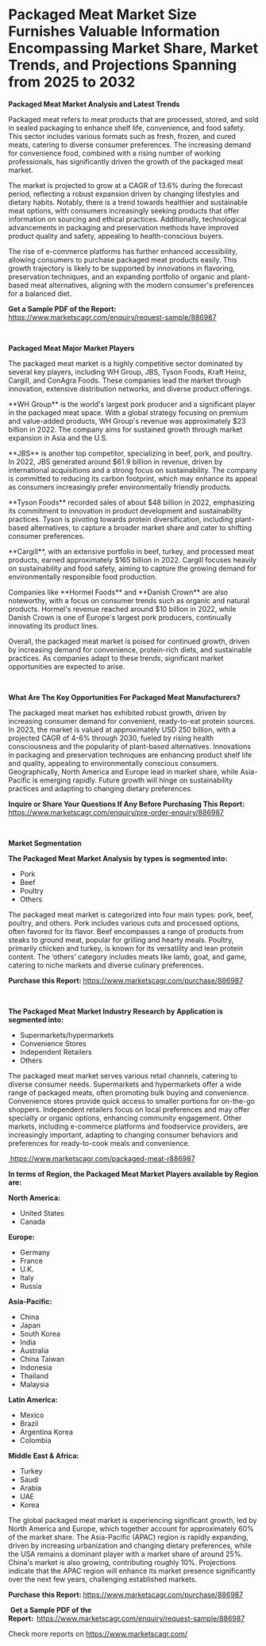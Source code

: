 <p><h1>Packaged Meat Market Size Furnishes Valuable Information Encompassing Market Share, Market Trends, and Projections Spanning from 2025 to 2032</h1></p><p><strong>Packaged Meat Market Analysis and Latest Trends</strong></p>
<p><p>Packaged meat refers to meat products that are processed, stored, and sold in sealed packaging to enhance shelf life, convenience, and food safety. This sector includes various formats such as fresh, frozen, and cured meats, catering to diverse consumer preferences. The increasing demand for convenience food, combined with a rising number of working professionals, has significantly driven the growth of the packaged meat market.</p><p>The market is projected to grow at a CAGR of 13.6% during the forecast period, reflecting a robust expansion driven by changing lifestyles and dietary habits. Notably, there is a trend towards healthier and sustainable meat options, with consumers increasingly seeking products that offer information on sourcing and ethical practices. Additionally, technological advancements in packaging and preservation methods have improved product quality and safety, appealing to health-conscious buyers.</p><p>The rise of e-commerce platforms has further enhanced accessibility, allowing consumers to purchase packaged meat products easily. This growth trajectory is likely to be supported by innovations in flavoring, preservation techniques, and an expanding portfolio of organic and plant-based meat alternatives, aligning with the modern consumer's preferences for a balanced diet.</p></p>
<p><strong>Get a Sample PDF of the Report:&nbsp;</strong> <a href="https://www.marketscagr.com/enquiry/request-sample/886987?utm_campaign=3095&utm_medium=2&utm_source=Github&utm_content=ia&utm_term=07042025&utm_id=packaged-meat">https://www.marketscagr.com/enquiry/request-sample/886987</a></p>
<p>&nbsp;</p>
<p><strong>Packaged Meat Major Market Players</strong></p>
<p><p>The packaged meat market is a highly competitive sector dominated by several key players, including WH Group, JBS, Tyson Foods, Kraft Heinz, Cargill, and ConAgra Foods. These companies lead the market through innovation, extensive distribution networks, and diverse product offerings.</p><p>**WH Group** is the world's largest pork producer and a significant player in the packaged meat space. With a global strategy focusing on premium and value-added products, WH Group's revenue was approximately $23 billion in 2022. The company aims for sustained growth through market expansion in Asia and the U.S.</p><p>**JBS** is another top competitor, specializing in beef, pork, and poultry. In 2022, JBS generated around $61.9 billion in revenue, driven by international acquisitions and a strong focus on sustainability. The company is committed to reducing its carbon footprint, which may enhance its appeal as consumers increasingly prefer environmentally friendly products.</p><p>**Tyson Foods** recorded sales of about $48 billion in 2022, emphasizing its commitment to innovation in product development and sustainability practices. Tyson is pivoting towards protein diversification, including plant-based alternatives, to capture a broader market share and cater to shifting consumer preferences.</p><p>**Cargill**, with an extensive portfolio in beef, turkey, and processed meat products, earned approximately $165 billion in 2022. Cargill focuses heavily on sustainability and food safety, aiming to capture the growing demand for environmentally responsible food production.</p><p>Companies like **Hormel Foods** and **Danish Crown** are also noteworthy, with a focus on consumer trends such as organic and natural products. Hormel's revenue reached around $10 billion in 2022, while Danish Crown is one of Europe's largest pork producers, continually innovating its product lines.</p><p>Overall, the packaged meat market is poised for continued growth, driven by increasing demand for convenience, protein-rich diets, and sustainable practices. As companies adapt to these trends, significant market opportunities are expected to arise.</p></p>
<p>&nbsp;</p>
<p><strong>What Are The Key Opportunities For Packaged Meat Manufacturers?</strong></p>
<p><p>The packaged meat market has exhibited robust growth, driven by increasing consumer demand for convenient, ready-to-eat protein sources. In 2023, the market is valued at approximately USD 250 billion, with a projected CAGR of 4-6% through 2030, fueled by rising health consciousness and the popularity of plant-based alternatives. Innovations in packaging and preservation techniques are enhancing product shelf life and quality, appealing to environmentally conscious consumers. Geographically, North America and Europe lead in market share, while Asia-Pacific is emerging rapidly. Future growth will hinge on sustainability practices and adapting to changing dietary preferences.</p></p>
<p><strong>Inquire or Share Your Questions If Any Before Purchasing This Report:</strong> <a href="https://www.marketscagr.com/enquiry/pre-order-enquiry/886987?utm_campaign=3095&utm_medium=2&utm_source=Github&utm_content=ia&utm_term=07042025&utm_id=packaged-meat">https://www.marketscagr.com/enquiry/pre-order-enquiry/886987</a></p>
<p>&nbsp;</p>
<p><strong>Market Segmentation</strong></p>
<p><strong>The Packaged Meat Market Analysis by types is segmented into:</strong></p>
<p><ul><li>Pork</li><li>Beef</li><li>Poultry</li><li>Others</li></ul></p>
<p><p>The packaged meat market is categorized into four main types: pork, beef, poultry, and others. Pork includes various cuts and processed options, often favored for its flavor. Beef encompasses a range of products from steaks to ground meat, popular for grilling and hearty meals. Poultry, primarily chicken and turkey, is known for its versatility and lean protein content. The ‘others’ category includes meats like lamb, goat, and game, catering to niche markets and diverse culinary preferences.</p></p>
<p><strong>Purchase this Report:&nbsp;</strong><a href="https://www.marketscagr.com/purchase/886987?utm_campaign=3095&utm_medium=2&utm_source=Github&utm_content=ia&utm_term=07042025&utm_id=packaged-meat">https://www.marketscagr.com/purchase/886987</a></p>
<p>&nbsp;</p>
<p><strong>The Packaged Meat Market Industry Research by Application is segmented into:</strong></p>
<p><ul><li>Supermarkets/hypermarkets</li><li>Convenience Stores</li><li>Independent Retailers</li><li>Others</li></ul></p>
<p><p>The packaged meat market serves various retail channels, catering to diverse consumer needs. Supermarkets and hypermarkets offer a wide range of packaged meats, often promoting bulk buying and convenience. Convenience stores provide quick access to smaller portions for on-the-go shoppers. Independent retailers focus on local preferences and may offer specialty or organic options, enhancing community engagement. Other markets, including e-commerce platforms and foodservice providers, are increasingly important, adapting to changing consumer behaviors and preferences for ready-to-cook meals and convenience.</p></p>
<p><a href="https://www.marketscagr.com/packaged-meat-r886987?utm_campaign=3095&utm_medium=2&utm_source=Github&utm_content=ia&utm_term=07042025&utm_id=packaged-meat">&nbsp;https://www.marketscagr.com/packaged-meat-r886987</a></p>
<p><strong>In terms of Region, the Packaged Meat Market Players available by Region are:</strong></p>
<p>
    <p> <strong> North America: </strong>
        <ul>
            <li>United States</li>
            <li>Canada</li>
        </ul>
        </p> 
    <p> <strong> Europe: </strong>
        <ul>
            <li>Germany</li>
            <li>France</li>
            <li>U.K.</li>
            <li>Italy</li>
            <li>Russia</li>
        </ul>
        </p> 
    <p> <strong> Asia-Pacific: </strong>
        <ul>
            <li>China</li>
            <li>Japan</li>
            <li>South Korea</li>
            <li>India</li>
            <li>Australia</li>
            <li>China Taiwan</li>
            <li>Indonesia</li>
            <li>Thailand</li>
            <li>Malaysia</li>
        </ul>
        </p> 
    <p> <strong> Latin America: </strong>
        <ul>
            <li>Mexico</li>
            <li>Brazil</li>
            <li>Argentina Korea</li>
            <li>Colombia</li>
        </ul>
        </p> 
    <p> <strong> Middle East & Africa: </strong>
        <ul>
            <li>Turkey</li>
            <li>Saudi</li>
            <li>Arabia</li>
            <li>UAE</li>
            <li>Korea</li>
        </ul>
    </p>
    </p>
<p><p>The global packaged meat market is experiencing significant growth, led by North America and Europe, which together account for approximately 60% of the market share. The Asia-Pacific (APAC) region is rapidly expanding, driven by increasing urbanization and changing dietary preferences, while the USA remains a dominant player with a market share of around 25%. China's market is also growing, contributing roughly 10%. Projections indicate that the APAC region will enhance its market presence significantly over the next few years, challenging established markets.</p></p>
<p><strong>Purchase this Report: </strong><a href="https://www.marketscagr.com/purchase/886987?utm_campaign=3095&utm_medium=2&utm_source=Github&utm_content=ia&utm_term=07042025&utm_id=packaged-meat">https://www.marketscagr.com/purchase/886987</a></p>
<p>&nbsp;<strong>Get a Sample PDF of the Report:&nbsp;&nbsp;</strong><a href="https://www.marketscagr.com/enquiry/request-sample/886987?utm_campaign=3095&utm_medium=2&utm_source=Github&utm_content=ia&utm_term=07042025&utm_id=packaged-meat">https://www.marketscagr.com/enquiry/request-sample/886987</a></p>
<p><strong></strong></p>
<p>Check more reports on <a href="https://www.marketscagr.com/?utm_campaign=3095&utm_medium=2&utm_source=Github&utm_content=ia&utm_term=07042025&utm_id=packaged-meat">https://www.marketscagr.com/</a></p>